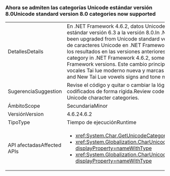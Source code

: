 ### <a name="unicode-standard-version-80-categories-now-supported"></a><span data-ttu-id="8011c-101">Ahora se admiten las categorías Unicode estándar versión 8.0</span><span class="sxs-lookup"><span data-stu-id="8011c-101">Unicode standard version 8.0 categories now supported</span></span>

|   |   |
|---|---|
|<span data-ttu-id="8011c-102">Detalles</span><span class="sxs-lookup"><span data-stu-id="8011c-102">Details</span></span>|<span data-ttu-id="8011c-103">En .NET Framework 4.6.2, datos Unicode en el marco de trabajo se ha actualizado de Unicode estándar versión 6.3 a la versión 8.0.</span><span class="sxs-lookup"><span data-stu-id="8011c-103">In .NET Framework 4.6.2, Unicode data in the framework has been upgraded from Unicode standard version 6.3 to version 8.0.</span></span>  <span data-ttu-id="8011c-104">Cuando se solicita la categoría de caracteres Unicode en .NET Framework 4.6.2, algunos de los resultados podrían no coincidir los resultados en las versiones anteriores de .NET Framework.</span><span class="sxs-lookup"><span data-stu-id="8011c-104">When requesting Unicode character category in .NET Framework 4.6.2, some results might not match the results in previous .NET Framework versions.</span></span>  <span data-ttu-id="8011c-105">Este cambio principalmente afecta a Cherokee sílabas y signos de las vocales Tai lue moderno nueva y marcas de tono.</span><span class="sxs-lookup"><span data-stu-id="8011c-105">This change mostly affects Cherokee syllables and New Tai Lue vowels signs and tone marks.</span></span>|
|<span data-ttu-id="8011c-106">Sugerencia</span><span class="sxs-lookup"><span data-stu-id="8011c-106">Suggestion</span></span>|<span data-ttu-id="8011c-107">Revise el código y quitar o cambiar la lógica que dependa de las categorías de caracteres Unicode codificados de forma rígida.</span><span class="sxs-lookup"><span data-stu-id="8011c-107">Review code and remove/change logic that depends on hard-coded Unicode character categories.</span></span>|
|<span data-ttu-id="8011c-108">Ámbito</span><span class="sxs-lookup"><span data-stu-id="8011c-108">Scope</span></span>|<span data-ttu-id="8011c-109">Secundaria</span><span class="sxs-lookup"><span data-stu-id="8011c-109">Minor</span></span>|
|<span data-ttu-id="8011c-110">Versión</span><span class="sxs-lookup"><span data-stu-id="8011c-110">Version</span></span>|<span data-ttu-id="8011c-111">4.6.2</span><span class="sxs-lookup"><span data-stu-id="8011c-111">4.6.2</span></span>|
|<span data-ttu-id="8011c-112">Tipo</span><span class="sxs-lookup"><span data-stu-id="8011c-112">Type</span></span>|<span data-ttu-id="8011c-113">Tiempo de ejecución</span><span class="sxs-lookup"><span data-stu-id="8011c-113">Runtime</span></span>|
|<span data-ttu-id="8011c-114">API afectadas</span><span class="sxs-lookup"><span data-stu-id="8011c-114">Affected APIs</span></span>|<ul><li><xref:System.Char.GetUnicodeCategory(System.Char)?displayProperty=nameWithType></li><li><xref:System.Globalization.CharUnicodeInfo.GetUnicodeCategory(System.Char)?displayProperty=nameWithType></li><li><xref:System.Globalization.CharUnicodeInfo.GetUnicodeCategory(System.String,System.Int32)?displayProperty=nameWithType></li></ul>|

